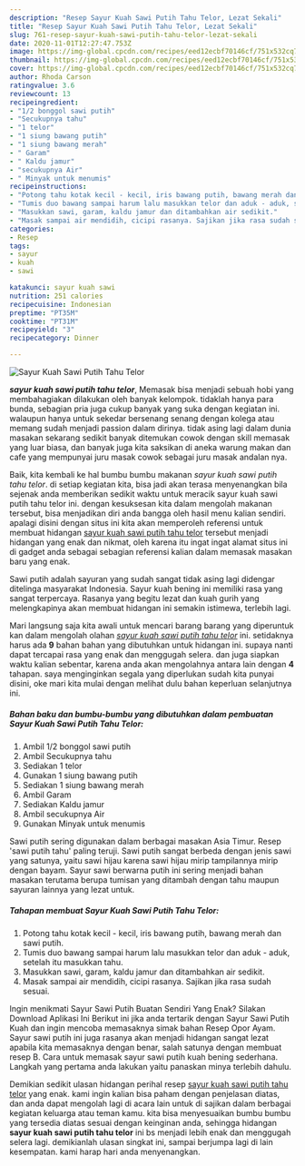 ```yaml
---
description: "Resep Sayur Kuah Sawi Putih Tahu Telor, Lezat Sekali"
title: "Resep Sayur Kuah Sawi Putih Tahu Telor, Lezat Sekali"
slug: 761-resep-sayur-kuah-sawi-putih-tahu-telor-lezat-sekali
date: 2020-11-01T12:27:47.753Z
image: https://img-global.cpcdn.com/recipes/eed12ecbf70146cf/751x532cq70/sayur-kuah-sawi-putih-tahu-telor-foto-resep-utama.jpg
thumbnail: https://img-global.cpcdn.com/recipes/eed12ecbf70146cf/751x532cq70/sayur-kuah-sawi-putih-tahu-telor-foto-resep-utama.jpg
cover: https://img-global.cpcdn.com/recipes/eed12ecbf70146cf/751x532cq70/sayur-kuah-sawi-putih-tahu-telor-foto-resep-utama.jpg
author: Rhoda Carson
ratingvalue: 3.6
reviewcount: 13
recipeingredient:
- "1/2 bonggol sawi putih"
- "Secukupnya tahu"
- "1 telor"
- "1 siung bawang putih"
- "1 siung bawang merah"
- " Garam"
- " Kaldu jamur"
- "secukupnya Air"
- " Minyak untuk menumis"
recipeinstructions:
- "Potong tahu kotak kecil - kecil, iris bawang putih, bawang merah dan sawi putih."
- "Tumis duo bawang sampai harum lalu masukkan telor dan aduk - aduk, setelah itu masukkan tahu."
- "Masukkan sawi, garam, kaldu jamur dan ditambahkan air sedikit."
- "Masak sampai air mendidih, cicipi rasanya. Sajikan jika rasa sudah sesuai."
categories:
- Resep
tags:
- sayur
- kuah
- sawi

katakunci: sayur kuah sawi 
nutrition: 251 calories
recipecuisine: Indonesian
preptime: "PT35M"
cooktime: "PT31M"
recipeyield: "3"
recipecategory: Dinner

---
```



![Sayur Kuah Sawi Putih Tahu Telor](https://img-global.cpcdn.com/recipes/eed12ecbf70146cf/751x532cq70/sayur-kuah-sawi-putih-tahu-telor-foto-resep-utama.jpg)

<b><i>sayur kuah sawi putih tahu telor</i></b>, Memasak bisa menjadi sebuah hobi yang membahagiakan dilakukan oleh banyak kelompok. tidaklah hanya para bunda, sebagian pria juga cukup banyak yang suka dengan kegiatan ini. walaupun hanya untuk sekedar bersenang senang dengan kolega atau memang sudah menjadi passion dalam dirinya. tidak asing lagi dalam dunia masakan sekarang sedikit banyak ditemukan cowok dengan skill memasak yang luar biasa, dan banyak juga kita saksikan di aneka warung makan dan cafe yang mempunyai juru masak cowok sebagai juru masak andalan nya.

Baik, kita kembali ke hal bumbu bumbu makanan <i>sayur kuah sawi putih tahu telor</i>. di setiap kegiatan kita, bisa jadi akan terasa menyenangkan bila sejenak anda memberikan sedikit waktu untuk meracik sayur kuah sawi putih tahu telor ini. dengan kesuksesan kita dalam mengolah makanan tersebut, bisa menjadikan diri anda bangga oleh hasil menu kalian sendiri. apalagi disini dengan situs ini kita akan memperoleh referensi untuk membuat hidangan <u>sayur kuah sawi putih tahu telor</u> tersebut menjadi hidangan yang enak dan nikmat, oleh karena itu ingat ingat alamat situs ini di gadget anda sebagai sebagian referensi kalian dalam memasak masakan baru yang enak.

Sawi putih adalah sayuran yang sudah sangat tidak asing lagi didengar ditelinga masyarakat Indonesia. Sayur kuah bening ini memiliki rasa yang sangat terpercaya. Rasanya yang begitu lezat dan kuah gurih yang melengkapinya akan membuat hidangan ini semakin istimewa, terlebih lagi.


Mari langsung saja kita awali untuk mencari barang barang yang diperuntuk kan dalam mengolah olahan <u><i>sayur kuah sawi putih tahu telor</i></u> ini. setidaknya harus ada <b>9</b> bahan bahan yang dibutuhkan untuk hidangan ini. supaya nanti dapat tercapai rasa yang enak dan menggugah selera. dan juga siapkan waktu kalian sebentar, karena anda akan mengolahnya antara lain dengan <b>4</b> tahapan. saya menginginkan segala yang diperlukan sudah kita punyai disini, oke mari kita mulai dengan melihat dulu bahan keperluan selanjutnya ini.

<!--inarticleads1-->

##### Bahan baku dan bumbu-bumbu yang dibutuhkan dalam pembuatan Sayur Kuah Sawi Putih Tahu Telor:

1. Ambil 1/2 bonggol sawi putih
1. Ambil Secukupnya tahu
1. Sediakan 1 telor
1. Gunakan 1 siung bawang putih
1. Sediakan 1 siung bawang merah
1. Ambil  Garam
1. Sediakan  Kaldu jamur
1. Ambil secukupnya Air
1. Gunakan  Minyak untuk menumis


Sawi putih sering digunakan dalam berbagai masakan Asia Timur. Resep &#39;sawi putih tahu&#39; paling teruji. Sawi putih sangat berbeda dengan jenis sawi yang satunya, yaitu sawi hijau karena sawi hijau mirip tampilannya mirip dengan bayam. Sayur sawi berwarna putih ini sering menjadi bahan masakan terutama berupa tumisan yang ditambah dengan tahu maupun sayuran lainnya yang lezat untuk. 

<!--inarticleads2-->

##### Tahapan membuat Sayur Kuah Sawi Putih Tahu Telor:

1. Potong tahu kotak kecil - kecil, iris bawang putih, bawang merah dan sawi putih.
1. Tumis duo bawang sampai harum lalu masukkan telor dan aduk - aduk, setelah itu masukkan tahu.
1. Masukkan sawi, garam, kaldu jamur dan ditambahkan air sedikit.
1. Masak sampai air mendidih, cicipi rasanya. Sajikan jika rasa sudah sesuai.


Ingin menikmati Sayur Sawi Putih Buatan Sendiri Yang Enak? Silakan Download Aplikasi Ini Berikut ini jika anda tertarik dengan Sayur Sawi Putih Kuah dan ingin mencoba memasaknya simak bahan Resep Opor Ayam. Sayur sawi putih ini juga rasanya akan menjadi hidangan sangat lezat apabila kita memasaknya dengan benar, salah satunya dengan membuat resep B. Cara untuk memasak sayur sawi putih kuah bening sederhana. Langkah yang pertama anda lakukan yaitu panaskan minya terlebih dahulu. 

Demikian sedikit ulasan hidangan perihal resep <u>sayur kuah sawi putih tahu telor</u> yang enak. kami ingin kalian bisa paham dengan penjelasan diatas, dan anda dapat mengolah lagi di acara lain untuk di sajikan dalam berbagai kegiatan keluarga atau teman kamu. kita bisa menyesuaikan bumbu bumbu yang tersedia diatas sesuai dengan keinginan anda, sehingga hidangan <b>sayur kuah sawi putih tahu telor</b> ini bs menjadi lebih enak dan menggugah selera lagi. demikianlah ulasan singkat ini, sampai berjumpa lagi di lain kesempatan. kami harap hari anda menyenangkan.

